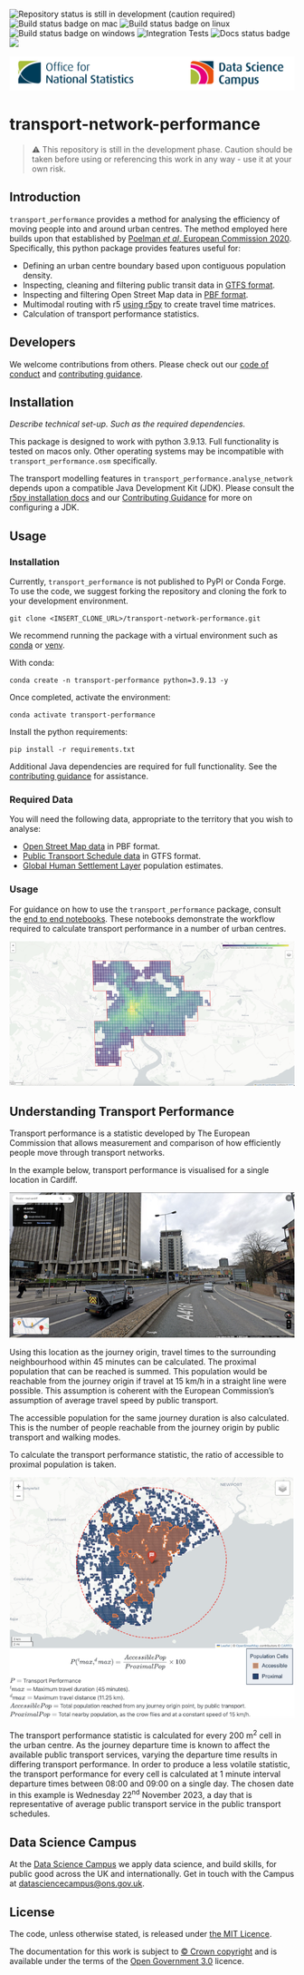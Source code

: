 <!--- Badges start --->
<img src="https://img.shields.io/badge/repo%20status-in%20development%20(caution)-red" alt="Repository status is still in development (caution required)"/> <img src="https://github.com/datasciencecampus/transport-network-performance/actions/workflows/python-package-mac.yml/badge.svg" alt="Build status badge on mac"/> <img src="https://github.com/datasciencecampus/transport-network-performance/actions/workflows/python-package-linux.yml/badge.svg" alt="Build status badge on linux"/> <img src="https://github.com/datasciencecampus/transport-network-performance/actions/workflows/python-package-windows.yml/badge.svg" alt="Build status badge on windows"/> <img src="https://github.com/datasciencecampus/transport-network-performance/actions/workflows/integration-tests.yml/badge.svg" alt="Integration Tests"/>  <img src="https://github.com/datasciencecampus/transport-network-performance/actions/workflows/quarto-render.yml/badge.svg" alt="Docs status badge"/> <a href="https://codecov.io/gh/datasciencecampus/transport-network-performance" > <img src="https://codecov.io/gh/datasciencecampus/transport-network-performance/branch/dev/graph/badge.svg?token=ZKJFT321CN"/></a>

<!--- Badges end --->

<img src="https://github.com/datasciencecampus/awesome-campus/blob/master/ons_dsc_logo.png">

# transport-network-performance

> :warning: This repository is still in the development phase. Caution should
be taken before using or referencing this work in any way - use it at your own
risk.

## Introduction
<!-- *Describe what this repo contains and what the project is.* -->

`transport_performance` provides a method for analysing the efficiency of
moving people into and around urban centres. The method employed here builds
upon that established by [Poelman *et al*, European Commission 2020](https://ec.europa.eu/regional_policy/sources/work/012020_low_carbon_urban.pdf). Specifically, this python package provides
features useful for:

- Defining an urban centre boundary based upon contiguous population density.
- Inspecting, cleaning and filtering public transit data in [GTFS format](https://gtfs.org/).
- Inspecting and filtering Open Street Map data in [PBF format](https://wiki.openstreetmap.org/wiki/PBF_Format).
- Multimodal routing with r5 [using r5py](https://r5py.readthedocs.io/en/stable/)
to create travel time matrices.
- Calculation of transport performance statistics.

## Developers
We welcome contributions from others. Please check out our
[code of conduct](CODE_OF_CONDUCT.md) and
[contributing guidance](CONTRIBUTING.md###Set-up).

## Installation
*Describe technical set-up. Such as the required dependencies.*

This package is designed to work with python 3.9.13. Full functionality is
tested on macos only. Other operating systems may be incompatible with
`transport_performance.osm` specifically.

The transport modelling features in `transport_performance.analyse_network`
depends upon a compatible Java Development Kit (JDK). Please consult the
[r5py installation docs](https://r5py.readthedocs.io/en/stable/user-guide/installation/installation.html#dependencies)
and our [Contributing Guidance](/./CONTRIBUTING.md) for more on configuring a
JDK.

## Usage
<!-- *Explain how to use the things in the repo.* -->

### Installation

Currently, `transport_performance` is not published to PyPI or Conda Forge. To
use the code, we suggest forking the repository and cloning the fork to your
development environment.

```
git clone <INSERT_CLONE_URL>/transport-network-performance.git
```

We recommend running the package with a virtual environment such as
[conda](https://conda.io/projects/conda/en/latest/user-guide/tasks/manage-environments.html)
or [venv](https://docs.python.org/3/library/venv.html).

With conda:
```
conda create -n transport-performance python=3.9.13 -y
```
Once completed, activate the environment:
```
conda activate transport-performance
```
Install the python requirements:
```
pip install -r requirements.txt
```
Additional Java dependencies are required for full functionality. See the
[contributing guidance](./CONTRIBUTING.md) for assistance.

### Required Data

You will need the following data, appropriate to the territory that you wish to
analyse:

* [Open Street Map data](https://download.geofabrik.de/) in PBF format.
* [Public Transport Schedule data](https://data.bus-data.dft.gov.uk/downloads/)
in GTFS format.
* [Global Human Settlement Layer](https://ghsl.jrc.ec.europa.eu/download.php)
population estimates.

### Usage

For guidance on how to use the `transport_performance` package, consult the
[end to end notebooks](/./notebooks/e2e/). These notebooks demonstrate the
workflow required to calculate transport performance in a number of urban
centres.

![Transport performance folium map of Newport, South Wales.](/./www/transport-performance-newport.png)

## Understanding Transport Performance

Transport performance is a statistic developed by The European Commission that
allows measurement and comparison of how efficiently people move through
transport networks.

In the example below, transport performance is visualised for a single location
in Cardiff.

![Google (2021) A4161 Cardiff. Available at: http://maps.google.co.uk (Accessed: 11 December 2023).](/./www/cardiff-street-map.png)

Using this location as the journey origin, travel times to the surrounding
neighbourhood within 45 minutes can be calculated. The proximal population that
can be reached is summed. This population would be reachable from the journey
origin if travel at 15 km/h in a straight line were possible. This assumption
is coherent with the European Commission’s assumption of average travel speed
by public transport.

The accessible population for the same journey duration is also calculated.
This is the number of people reachable from the journey origin by public
transport and walking modes.

To calculate the transport performance statistic, the ratio of accessible to
proximal population is taken.

![Breakdown of Transport Performance statistic.](/./www/tp-explained.png)

The transport performance statistic is calculated for every 200 m<sup>2</sup>
cell in the urban centre. As the journey departure time is known to affect the
available public transport services, varying the departure time results in
differing transport performance. In order to produce a less volatile statistic,
the transport performance for every cell is calculated at 1 minute interval
departure times between 08:00 and 09:00 on a single day. The chosen date in
this example is Wednesday 22<sup>nd</sup> November 2023, a day that is
representative of average public transport service in the public transport
schedules.

## Data Science Campus
At the [Data Science Campus](https://datasciencecampus.ons.gov.uk/about-us/) we
apply data science, and build skills, for public good across the UK and
internationally. Get in touch with the Campus at
[datasciencecampus@ons.gov.uk](datasciencecampus@ons.gov.uk).

## License
<!-- Unless stated, the codebase is released under [the MIT Licence][mit]. -->

The code, unless otherwise stated, is released under [the MIT Licence][mit].

The documentation for this work is subject to [© Crown copyright][copyright]
and is available under the terms of the [Open Government 3.0][ogl] licence.

[mit]: LICENCE
[copyright]: http://www.nationalarchives.gov.uk/information-management/re-using-public-sector-information/uk-government-licensing-framework/crown-copyright/
[ogl]: http://www.nationalarchives.gov.uk/doc/open-government-licence/version/3/
